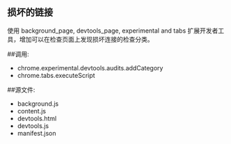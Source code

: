 ﻿损坏的链接
--------------
使用 background_page, devtools_page, experimental and tabs
扩展开发者工具，增加可以在检查页面上发现损坏连接的检查分类。

##调用:
 - chrome.experimental.devtools.audits.addCategory
 - chrome.tabs.executeScript

##源文件:
 - background.js
 - content.js
 - devtools.html
 - devtools.js
 - manifest.json